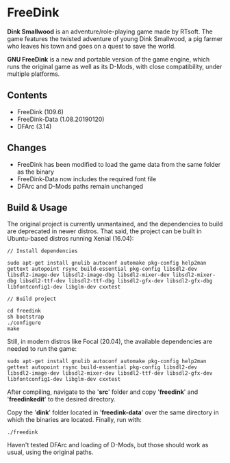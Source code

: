# FreeDink

**Dink Smallwood** is an adventure/role-playing game made by RTsoft. The game features the twisted adventure of young Dink Smallwood, a pig farmer who leaves his town and goes on a quest to save the world.

**GNU FreeDink** is a new and portable version of the game engine, which runs the original game as well as its D-Mods, with close compatibility, under multiple platforms.

## Contents

- FreeDink (109.6)
- FreeDink-Data (1.08.20190120)
- DFArc (3.14)

## Changes

- FreeDink has been modified to load the game data from the same folder as the binary
- FreeDink-Data now includes the required font file
- DFArc and D-Mods paths remain unchanged

## Build & Usage

The original project is currently unmantained, and the dependencies to build are deprecated in newer distros. That said, the project can be built in Ubuntu-based distros running Xenial (16.04):

```
// Install dependencies

sudo apt-get install gnulib autoconf automake pkg-config help2man gettext autopoint rsync build-essential pkg-config libsdl2-dev libsdl2-image-dev libsdl2-image-dbg libsdl2-mixer-dev libsdl2-mixer-dbg libsdl2-ttf-dev libsdl2-ttf-dbg libsdl2-gfx-dev libsdl2-gfx-dbg libfontconfig1-dev libglm-dev cxxtest

// Build project

cd freedink
sh bootstrap
./configure
make

```

Still, in modern distros like Focal (20.04), the available dependencies are needed to run the game:

```
sudo apt-get install gnulib autoconf automake pkg-config help2man gettext autopoint rsync build-essential pkg-config libsdl2-dev libsdl2-image-dev libsdl2-mixer-dev libsdl2-ttf-dev libsdl2-gfx-dev libfontconfig1-dev libglm-dev cxxtest
```

After compiling, navigate to the '**src**' folder and copy '**freedink**' and '**freedinkedit**' to the desired directory.

Copy the '**dink**' folder located in '**freedink-data**' over the same directory in which the binaries are located. Finally, run with:

```
./freedink
```

Haven't tested DFArc and loading of D-Mods, but those should work as usual, using the original paths.